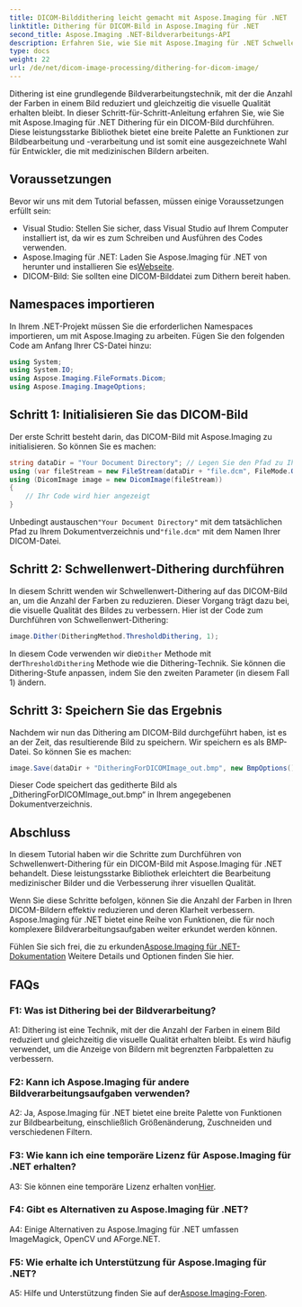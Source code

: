 ```yaml
---
title: DICOM-Bilddithering leicht gemacht mit Aspose.Imaging für .NET
linktitle: Dithering für DICOM-Bild in Aspose.Imaging für .NET
second_title: Aspose.Imaging .NET-Bildverarbeitungs-API
description: Erfahren Sie, wie Sie mit Aspose.Imaging für .NET Schwellenwert-Dithering für DICOM-Bilder durchführen. Verbessern Sie die Bildqualität und reduzieren Sie mühelos Farbpaletten.
type: docs
weight: 22
url: /de/net/dicom-image-processing/dithering-for-dicom-image/
---
```

Dithering ist eine grundlegende Bildverarbeitungstechnik, mit der die Anzahl der Farben in einem Bild reduziert und gleichzeitig die visuelle Qualität erhalten bleibt. In dieser Schritt-für-Schritt-Anleitung erfahren Sie, wie Sie mit Aspose.Imaging für .NET Dithering für ein DICOM-Bild durchführen. Diese leistungsstarke Bibliothek bietet eine breite Palette an Funktionen zur Bildbearbeitung und -verarbeitung und ist somit eine ausgezeichnete Wahl für Entwickler, die mit medizinischen Bildern arbeiten. 

## Voraussetzungen

Bevor wir uns mit dem Tutorial befassen, müssen einige Voraussetzungen erfüllt sein:

- Visual Studio: Stellen Sie sicher, dass Visual Studio auf Ihrem Computer installiert ist, da wir es zum Schreiben und Ausführen des Codes verwenden.
-  Aspose.Imaging für .NET: Laden Sie Aspose.Imaging für .NET von herunter und installieren Sie es[Webseite](https://releases.aspose.com/imaging/net/).
- DICOM-Bild: Sie sollten eine DICOM-Bilddatei zum Dithern bereit haben.

## Namespaces importieren

In Ihrem .NET-Projekt müssen Sie die erforderlichen Namespaces importieren, um mit Aspose.Imaging zu arbeiten. Fügen Sie den folgenden Code am Anfang Ihrer CS-Datei hinzu:

```csharp
using System;
using System.IO;
using Aspose.Imaging.FileFormats.Dicom;
using Aspose.Imaging.ImageOptions;
```

## Schritt 1: Initialisieren Sie das DICOM-Bild

Der erste Schritt besteht darin, das DICOM-Bild mit Aspose.Imaging zu initialisieren. So können Sie es machen:

```csharp
string dataDir = "Your Document Directory"; // Legen Sie den Pfad zu Ihrem Dokumentverzeichnis fest
using (var fileStream = new FileStream(dataDir + "file.dcm", FileMode.Open, FileAccess.Read))
using (DicomImage image = new DicomImage(fileStream))
{
    // Ihr Code wird hier angezeigt
}
```

 Unbedingt austauschen`"Your Document Directory"` mit dem tatsächlichen Pfad zu Ihrem Dokumentverzeichnis und`"file.dcm"` mit dem Namen Ihrer DICOM-Datei.

## Schritt 2: Schwellenwert-Dithering durchführen

In diesem Schritt wenden wir Schwellenwert-Dithering auf das DICOM-Bild an, um die Anzahl der Farben zu reduzieren. Dieser Vorgang trägt dazu bei, die visuelle Qualität des Bildes zu verbessern. Hier ist der Code zum Durchführen von Schwellenwert-Dithering:

```csharp
image.Dither(DitheringMethod.ThresholdDithering, 1);
```

 In diesem Code verwenden wir die`Dither` Methode mit der`ThresholdDithering` Methode wie die Dithering-Technik. Sie können die Dithering-Stufe anpassen, indem Sie den zweiten Parameter (in diesem Fall 1) ändern.

## Schritt 3: Speichern Sie das Ergebnis

Nachdem wir nun das Dithering am DICOM-Bild durchgeführt haben, ist es an der Zeit, das resultierende Bild zu speichern. Wir speichern es als BMP-Datei. So können Sie es machen:

```csharp
image.Save(dataDir + "DitheringForDICOMImage_out.bmp", new BmpOptions());
```

Dieser Code speichert das geditherte Bild als „DitheringForDICOMImage_out.bmp“ in Ihrem angegebenen Dokumentverzeichnis.

## Abschluss

In diesem Tutorial haben wir die Schritte zum Durchführen von Schwellenwert-Dithering für ein DICOM-Bild mit Aspose.Imaging für .NET behandelt. Diese leistungsstarke Bibliothek erleichtert die Bearbeitung medizinischer Bilder und die Verbesserung ihrer visuellen Qualität.

Wenn Sie diese Schritte befolgen, können Sie die Anzahl der Farben in Ihren DICOM-Bildern effektiv reduzieren und deren Klarheit verbessern. Aspose.Imaging für .NET bietet eine Reihe von Funktionen, die für noch komplexere Bildverarbeitungsaufgaben weiter erkundet werden können.

 Fühlen Sie sich frei, die zu erkunden[Aspose.Imaging für .NET-Dokumentation](https://reference.aspose.com/imaging/net/) Weitere Details und Optionen finden Sie hier.

## FAQs

### F1: Was ist Dithering bei der Bildverarbeitung?

A1: Dithering ist eine Technik, mit der die Anzahl der Farben in einem Bild reduziert und gleichzeitig die visuelle Qualität erhalten bleibt. Es wird häufig verwendet, um die Anzeige von Bildern mit begrenzten Farbpaletten zu verbessern.

### F2: Kann ich Aspose.Imaging für andere Bildverarbeitungsaufgaben verwenden?

A2: Ja, Aspose.Imaging für .NET bietet eine breite Palette von Funktionen zur Bildbearbeitung, einschließlich Größenänderung, Zuschneiden und verschiedenen Filtern.

### F3: Wie kann ich eine temporäre Lizenz für Aspose.Imaging für .NET erhalten?

 A3: Sie können eine temporäre Lizenz erhalten von[Hier](https://purchase.aspose.com/temporary-license/).

### F4: Gibt es Alternativen zu Aspose.Imaging für .NET?

A4: Einige Alternativen zu Aspose.Imaging für .NET umfassen ImageMagick, OpenCV und AForge.NET.

### F5: Wie erhalte ich Unterstützung für Aspose.Imaging für .NET?

 A5: Hilfe und Unterstützung finden Sie auf der[Aspose.Imaging-Foren](https://forum.aspose.com/).